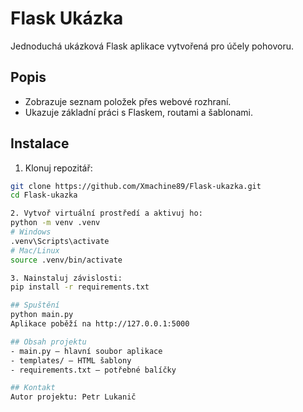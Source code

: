 # Flask Ukázka

Jednoduchá ukázková Flask aplikace vytvořená pro účely pohovoru.

## Popis
- Zobrazuje seznam položek přes webové rozhraní.
- Ukazuje základní práci s Flaskem, routami a šablonami.

## Instalace

1. Klonuj repozitář:
```bash
git clone https://github.com/Xmachine89/Flask-ukazka.git
cd Flask-ukazka

2. Vytvoř virtuální prostředí a aktivuj ho:
python -m venv .venv
# Windows
.venv\Scripts\activate
# Mac/Linux
source .venv/bin/activate

3. Nainstaluj závislosti:
pip install -r requirements.txt

## Spuštění
python main.py
Aplikace poběží na http://127.0.0.1:5000

## Obsah projektu
- main.py – hlavní soubor aplikace  
- templates/ – HTML šablony  
- requirements.txt – potřebné balíčky  

## Kontakt
Autor projektu: Petr Lukanič

